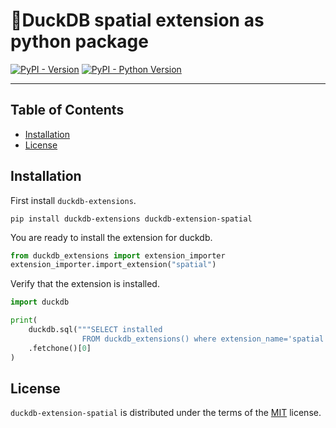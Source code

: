 # 🦆DuckDB spatial extension as python package

[![PyPI - Version](https://img.shields.io/pypi/v/duckdb-extension-spatial.svg)](https://pypi.org/project/duckdb-extension-spatial)
[![PyPI - Python Version](https://img.shields.io/pypi/pyversions/duckdb-extension-spatial.svg)](https://pypi.org/project/duckdb-extension-spatial)

-----

## Table of Contents

- [Installation](#installation)
- [License](#license)


## Installation
First install `duckdb-extensions`.
```console
pip install duckdb-extensions duckdb-extension-spatial
```
You are ready to install the extension for duckdb.
```python
from duckdb_extensions import extension_importer
extension_importer.import_extension("spatial")
```

Verify that the extension is installed.
```python
import duckdb

print(
    duckdb.sql("""SELECT installed
                FROM duckdb_extensions() where extension_name='spatial'""")
    .fetchone()[0]
)
```

## License

`duckdb-extension-spatial` is distributed under the terms of the [MIT](https://spdx.org/licenses/MIT.html) license.
